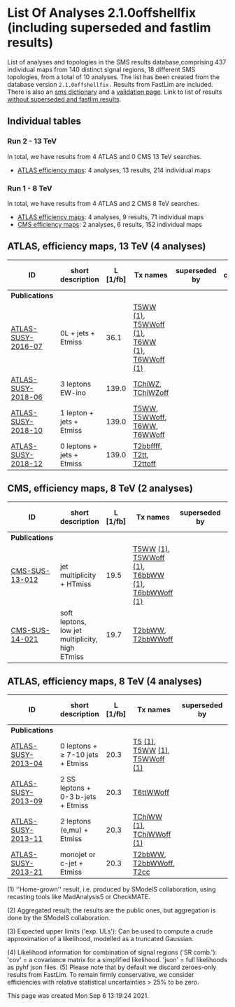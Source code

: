 # List Of Analyses 2.1.0offshellfix (including superseded and fastlim results)
List of analyses and topologies in the SMS results database,comprising 437 individual maps from 140 distinct signal regions, 18 different SMS topologies, from a total of 10 analyses.
The list has been created from the database version `2.1.0offshellfix.`
Results from FastLim are included. There is also an  [sms dictionary](SmsDictionary210offshellfix) and a [validation page](Validation210offshellfix).
Link to list of results [without superseded and fastlim results](ListOfAnalyses210offshellfix).

## Individual tables

### Run 2 - 13 TeV
In total, we have results from 4 ATLAS and 0 CMS 13 TeV searches.
 * [ATLAS efficiency maps](#ATLASefficiencymaps13): 4  analyses, 13 results, 214 individual maps

### Run 1 - 8 TeV
In total, we have results from 4 ATLAS and 2 CMS 8 TeV searches.
 * [ATLAS efficiency maps](#ATLASefficiencymaps8): 4  analyses, 9 results, 71 individual maps
 * [CMS efficiency maps](#CMSefficiencymaps8): 2  analyses, 6 results, 152 individual maps

<a name="ATLASefficiencymaps13"></a>
## ATLAS, efficiency maps, 13 TeV (4 analyses)

| **ID** | **short description** | **L [1/fb]** | **Tx names** | **superseded by** | **SR comb. [(4)](#A4)** |
|--------|-----------------------|--------------|--------------|-------------------|-------------------------|
| **Publications** | | | | | |
| [ATLAS-SUSY-2016-07](https://atlas.web.cern.ch/Atlas/GROUPS/PHYSICS/PAPERS/SUSY-2016-07/)<a name="ATLAS-SUSY-2016-07"></a> | 0L + jets + Etmiss | 36.1 | [T5WW](SmsDictionary210offshellfix+superseded#T5WW) [(1)](#A1), [T5WWoff](SmsDictionary210offshellfix+superseded#T5WWoff) [(1)](#A1), [T6WW](SmsDictionary210offshellfix+superseded#T6WW) [(1)](#A1), [T6WWoff](SmsDictionary210offshellfix+superseded#T6WWoff) [(1)](#A1) | |  |
| [ATLAS-SUSY-2018-06](https://atlas.web.cern.ch/Atlas/GROUPS/PHYSICS/PAPERS/SUSY-2018-06/)<a name="ATLAS-SUSY-2018-06"></a> | 3 leptons EW-ino | 139.0 | [TChiWZ](SmsDictionary210offshellfix+superseded#TChiWZ), [TChiWZoff](SmsDictionary210offshellfix+superseded#TChiWZoff) | |  |
| [ATLAS-SUSY-2018-10](https://atlas.web.cern.ch/Atlas/GROUPS/PHYSICS/PAPERS/SUSY-2018-10/)<a name="ATLAS-SUSY-2018-10"></a> | 1 lepton + jets + Etmiss | 139.0 | [T5WW](SmsDictionary210offshellfix+superseded#T5WW), [T5WWoff](SmsDictionary210offshellfix+superseded#T5WWoff), [T6WW](SmsDictionary210offshellfix+superseded#T6WW), [T6WWoff](SmsDictionary210offshellfix+superseded#T6WWoff) | |  |
| [ATLAS-SUSY-2018-12](https://atlas.web.cern.ch/Atlas/GROUPS/PHYSICS/PAPERS/SUSY-2018-12/)<a name="ATLAS-SUSY-2018-12"></a> | 0 leptons + jets + Etmiss | 139.0 | [T2bbffff](SmsDictionary210offshellfix+superseded#T2bbffff), [T2tt](SmsDictionary210offshellfix+superseded#T2tt), [T2ttoff](SmsDictionary210offshellfix+superseded#T2ttoff) | |  |

<a name="CMSefficiencymaps8"></a>
## CMS, efficiency maps, 8 TeV (2 analyses)

| **ID** | **short description** | **L [1/fb]** | **Tx names** | **superseded by** | **SR comb. [(4)](#A4)** |
|--------|-----------------------|--------------|--------------|-------------------|-------------------------|
| **Publications** | | | | | |
| [CMS-SUS-13-012](https://twiki.cern.ch/twiki/bin/view/CMSPublic/PhysicsResultsSUS13012)<a name="CMS-SUS-13-012"></a> | jet multiplicity + HTmiss | 19.5 | [T5WW](SmsDictionary210offshellfix+superseded#T5WW) [(1)](#A1), [T5WWoff](SmsDictionary210offshellfix+superseded#T5WWoff) [(1)](#A1), [T6bbWW](SmsDictionary210offshellfix+superseded#T6bbWW) [(1)](#A1), [T6bbWWoff](SmsDictionary210offshellfix+superseded#T6bbWWoff) [(1)](#A1) | |  |
| [CMS-SUS-14-021](https://twiki.cern.ch/twiki/bin/view/CMSPublic/PhysicsResultsSUS14021)<a name="CMS-SUS-14-021"></a> | soft leptons, low jet multiplicity, high ETmiss | 19.7 | [T2bbWW](SmsDictionary210offshellfix+superseded#T2bbWW), [T2bbWWoff](SmsDictionary210offshellfix+superseded#T2bbWWoff) | |  |

<a name="ATLASefficiencymaps8"></a>
## ATLAS, efficiency maps, 8 TeV (4 analyses)

| **ID** | **short description** | **L [1/fb]** | **Tx names** | **superseded by** | **SR comb. [(4)](#A4)** |
|--------|-----------------------|--------------|--------------|-------------------|-------------------------|
| **Publications** | | | | | |
| [ATLAS-SUSY-2013-04](https://atlas.web.cern.ch/Atlas/GROUPS/PHYSICS/PAPERS/SUSY-2013-04/)<a name="ATLAS-SUSY-2013-04"></a> | 0 leptons + &ge; 7-10 jets + Etmiss | 20.3 | [T5](SmsDictionary210offshellfix+superseded#T5) [(1)](#A1), [T5WW](SmsDictionary210offshellfix+superseded#T5WW) [(1)](#A1), [T5WWoff](SmsDictionary210offshellfix+superseded#T5WWoff) [(1)](#A1) | |  |
| [ATLAS-SUSY-2013-09](https://atlas.web.cern.ch/Atlas/GROUPS/PHYSICS/PAPERS/SUSY-2013-09/)<a name="ATLAS-SUSY-2013-09"></a> | 2 SS leptons + 0-3 b-jets + Etmiss | 20.3 | [T6ttWWoff](SmsDictionary210offshellfix+superseded#T6ttWWoff) | |  |
| [ATLAS-SUSY-2013-11](https://atlas.web.cern.ch/Atlas/GROUPS/PHYSICS/PAPERS/SUSY-2013-11/)<a name="ATLAS-SUSY-2013-11"></a> | 2 leptons (e,mu) + Etmiss | 20.3 | [TChiWW](SmsDictionary210offshellfix+superseded#TChiWW) [(1)](#A1), [TChiWWoff](SmsDictionary210offshellfix+superseded#TChiWWoff) [(1)](#A1) | |  |
| [ATLAS-SUSY-2013-21](https://atlas.web.cern.ch/Atlas/GROUPS/PHYSICS/PAPERS/SUSY-2013-21/)<a name="ATLAS-SUSY-2013-21"></a> | monojet or c-jet + Etmiss | 20.3 | [T2bbWW](SmsDictionary210offshellfix+superseded#T2bbWW), [T2bbWWoff](SmsDictionary210offshellfix+superseded#T2bbWWoff), [T2cc](SmsDictionary210offshellfix+superseded#T2cc) | |  |


<a name='A1'>(1)</a> ''Home-grown'' result, i.e. produced by SModelS collaboration, using recasting tools like MadAnalysis5 or CheckMATE.

<a name='A2'>(2)</a> Aggregated result; the results are the public ones, but aggregation is done by the SModelS collaboration.

<a name='A3'>(3)</a> Expected upper limits ('exp. ULs'): Can be used to compute a crude approximation of a likelihood, modelled as a truncated Gaussian.

<a name='A4'>(4)</a> Likelihood information for combination of signal regions ('SR comb.'): 'cov' = a covariance matrix for a simplified likelihood. 'json' = full likelihoods as pyhf json files.
<a name='A5'>(5)</a> Please note that by default we discard zeroes-only results from FastLim. To remain firmly conservative, we consider efficiencies with relative statistical uncertainties > 25% to be zero.


This page was created Mon Sep  6 13:19:24 2021.
